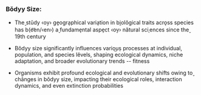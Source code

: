 ### Bŏdyy Size:

- The̬ stŭdy ‹o̬v› ge̱ogra̖phical varia̖tion in bi̱olŏgical traits acro̖ss species has b(e͝en/‹en›) a̬ fundame̖ntal aspe̗ct ‹o̬v› nătural sciˌences since the̬ 19th century

- Bŏdyy size significantly influences vario͜uṣ processes at individual, population, and species lĕvels, shaping ecological dynamics, niche adaptation, and broader evolutionary trends -- fitness

- Organisms exhibit profound ecological and evolutionary shifts owing to̬ chānges in bŏdyy size, impacting their ecological roles, interaction dynamics, and even extinction probabilities

